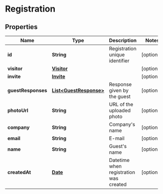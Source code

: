 

# Registration

## Properties

Name | Type | Description | Notes
------------ | ------------- | ------------- | -------------
**id** | **String** | Registration unique identifier |  [optional]
**visitor** | [**Visitor**](Visitor.md) |  |  [optional]
**invite** | [**Invite**](Invite.md) |  |  [optional]
**guestResponses** | [**List&lt;GuestResponse&gt;**](GuestResponse.md) | Response given by the guest |  [optional]
**photoUrl** | **String** | URL of the uploaded photo |  [optional]
**company** | **String** | Company&#39;s name |  [optional]
**email** | **String** | E-mail |  [optional]
**name** | **String** | Guest&#39;s name |  [optional]
**createdAt** | [**Date**](Date.md) | Datetime when registration was created |  [optional]




